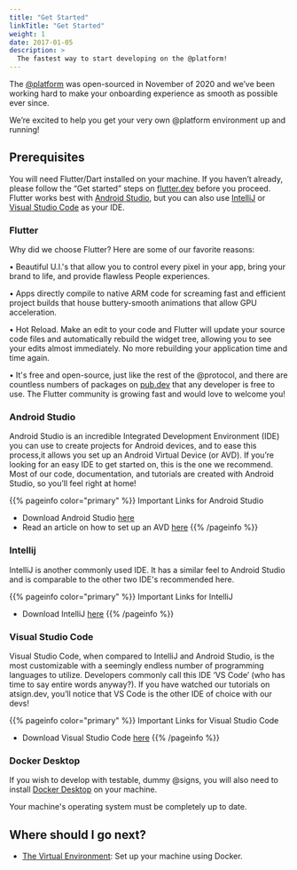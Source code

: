 ```yaml
---
title: "Get Started"
linkTitle: "Get Started"
weight: 1
date: 2017-01-05
description: >
  The fastest way to start developing on the @platform!
---
```


The [@platform](/docs/resources/glossary/#@platform) was open-sourced in November of 2020 and we’ve been working hard to make your onboarding experience as smooth as possible ever since.

We’re excited to help you get your very own @platform environment up and running!

## Prerequisites

You will need Flutter/Dart installed on your machine. If you haven’t already, please follow the “Get started” steps on [flutter.dev](https://flutter.dev) before you proceed. Flutter works best with [Android Studio](https://developer.android.com/studio), but you can also use [IntelliJ](https://www.jetbrains.com/idea/download/#section=windows) or [Visual Studio Code](https://code.visualstudio.com/download) as your IDE.

### Flutter

Why did we choose Flutter? Here are some of our favorite reasons:

• Beautiful U.I.'s that allow you to control every pixel in your app, bring your brand to life, and provide flawless People experiences.

• Apps directly compile to native ARM code for screaming fast and efficient project builds that house buttery-smooth animations that allow GPU acceleration.

• Hot Reload. Make an edit to your code and Flutter will update your source code files and automatically rebuild the widget tree, allowing you to see your edits almost immediately. No more rebuilding your application time and time again.

• It's free and open-source, just like the rest of the @protocol, and there are countless numbers of packages on [pub.dev](https://pub.dev) that any developer is free to use. The Flutter community is growing fast and would love to welcome you!

### Android Studio

Android Studio is an incredible Integrated Development Environment (IDE) you can use to create projects for Android devices, and to ease this process,it allows you set up an Android Virtual Device (or AVD). If you’re looking for an easy IDE to get started on, this is the one we recommend. Most of our code, documentation, and tutorials are created with Android Studio, so you’ll feel right at home!

{{% pageinfo color="primary" %}}
Important Links for Android Studio

- Download Android Studio [here](https://developer.android.com/studio)
- Read an article on how to set up an AVD [here](https://blog.atsign.dev/running-one-or-more-emulators-through-cli-using-android-studio-ckm2kuryy00v5mss16f1agh7m)
  {{% /pageinfo %}}

### Intellij

IntelliJ is another commonly used IDE. It has a similar feel to Android Studio and is comparable to the other two IDE's recommended here.

{{% pageinfo color="primary" %}}
Important Links for IntelliJ

- Download IntelliJ [here](https://www.jetbrains.com/idea/download/#section=windows)
  {{% /pageinfo %}}

### Visual Studio Code

Visual Studio Code, when compared to IntelliJ and Android Studio, is the most customizable with a seemingly endless number of programming languages to utilize. Developers commonly call this IDE ‘VS Code’ (who has time to say entire words anyway?). If you have watched our tutorials on atsign.dev, you’ll notice that VS Code is the other IDE of choice with our devs!

{{% pageinfo color="primary" %}}
Important Links for Visual Studio Code

- Download Visual Studio Code [here](https://code.visualstudio.com/download)
  {{% /pageinfo %}}

### Docker Desktop

If you wish to develop with testable, dummy @signs, you will also need to install [Docker Desktop](https://www.docker.com/products/docker-desktop) on your machine.

Your machine's operating system must be completely up to date.

## Where should I go next?

- [The Virtual Environment](/docs/get-started/the-virtual-environment/): Set up your machine using Docker.
